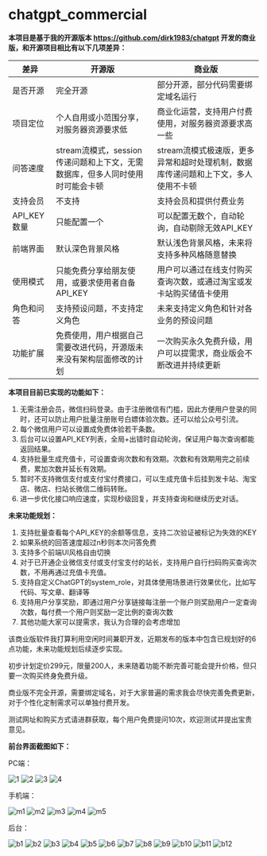 # chatgpt_commercial
**本项目是基于我的开源版本 https://github.com/dirk1983/chatgpt 开发的商业版，和开源项目相比有以下几项差异：**

| 差异 | 开源版 | 商业版 |
| --- | --- | --- |
| 是否开源 | 完全开源 | 部分开源，部分代码需要绑定域名运行 |
| 项目定位 | 个人自用或小范围分享，对服务器资源要求低 | 商业化运营，支持用户付费使用，对服务器资源要求高一些 |
| 问答速度 | stream流模式，session传递问题和上下文，无需数据库，但多人同时使用时可能会卡顿 | stream流模式极速版，更多异常和超时处理机制，数据库传递问题和上下文，多人使用不卡顿 |
| 支持会员 | 不支持 | 支持会员和提供付费业务 |
| API_KEY数量 | 只能配置一个 | 可以配置无数个，自动轮询，自动剔除无效API_KEY |
| 前端界面 | 默认深色背景风格 | 默认浅色背景风格，未来将支持多种风格随意替换 |
| 使用模式 | 只能免费分享给朋友使用，或要求使用者自备API_KEY | 用户可以通过在线支付购买查询次数，或通过淘宝或发卡站购买储值卡使用 |
| 角色和问答 | 支持预设问题，不支持定义角色 | 未来支持定义角色和针对各业务的预设问题 |
| 功能扩展 | 免费使用，用户根据自己需要改进代码，开源版未来没有架构层面修改的计划 | 一次购买永久免费升级，用户可以提需求，商业版会不断改进并持续更新 |

**本项目目前已实现的功能如下：**

1. 无需注册会员，微信扫码登录。由于注册微信有门槛，因此方便用户登录的同时，还可以防止用户批量注册账号白嫖体验次数。还可以给公众号引流。
2. 每个微信用户可以设置成免费体验若干条数。
3. 后台可以设置API_KEY列表，全局+出错时自动轮询，保证用户每次查询都能返回结果。
4. 支持批量生成充值卡，可设置查询次数和有效期。次数和有效期用完之前续费，累加次数并延长有效期。
5. 暂时不支持微信支付或支付宝付费接口，可以生成充值卡后挂到发卡站、淘宝店、微店、扫站长微信二维码转账。
6. 进一步优化接口响应速度，实现秒级回复，并支持查询和继续历史对话。

**未来功能规划：**
1. 支持批量查看每个API_KEY的余额等信息，支持二次验证被标记为失效的KEY
2. 如果系统的回答速度超过n秒则本次问答免费
3. 支持多个前端UI风格自由切换
4. 对于已开通企业微信支付或支付宝支付的站长，支持用户自行扫码购买查询次数，不用再通过充值卡充值。
5. 支持自定义ChatGPT的system_role，对具体使用场景进行效果优化，比如写代码、写文章、翻译等
6. 支持用户分享奖励，即通过用户分享链接每注册一个账户则奖励用户一定查询次数，每付费一个用户则奖励一定比例的查询次数
7. 其他功能大家可以提需求，我认为合理的会考虑增加

该商业版软件我打算利用空闲时间兼职开发，近期发布的版本中包含已规划好的6点功能，未来功能规划后续逐步实现。

初步计划定价299元，限量200人，未来随着功能不断完善可能会提升价格，但只要一次购买终身免费升级。

商业版不完全开源，需要绑定域名，对于大家普遍的需求我会尽快完善免费更新，对于个性化定制需求可以单独付费开发。

测试网址和购买方式请进群获取，每个用户免费提问10次，欢迎测试并提出宝贵意见。

**前台界面截图如下：**

PC端：

![1](https://user-images.githubusercontent.com/5563148/232328735-412a2910-354d-4c05-99af-d6b9650a94c2.png)
![2](https://user-images.githubusercontent.com/5563148/232328747-ba4d9e6a-c003-4eee-840c-fdc2219a9b9e.png)
![3](https://user-images.githubusercontent.com/5563148/232328749-34cb8beb-74d0-47ca-a5e4-297d584e9c20.png)
![4](https://user-images.githubusercontent.com/5563148/232328753-a43a353c-a7e0-4991-be4f-5e52639853c5.png)

手机端：

![m1](https://user-images.githubusercontent.com/5563148/232328803-2cc476ad-4ae4-480d-ae54-8c706ba19a17.jpg)
![m2](https://user-images.githubusercontent.com/5563148/232328806-e9b6d916-b921-465f-a427-87bcdf49bbc3.jpg)
![m3](https://user-images.githubusercontent.com/5563148/232328808-92102760-ab3b-40f7-b397-fe9a61eda36e.jpg)
![m4](https://user-images.githubusercontent.com/5563148/232328810-b3684b0b-1687-4f5d-9347-406a38a02689.jpg)
![m5](https://user-images.githubusercontent.com/5563148/232328801-ff8e6cae-3120-4286-9f10-a0bf9739a525.jpg)

后台：

![b1](https://user-images.githubusercontent.com/5563148/232328835-cac61a1d-146a-4194-840f-066a599e9a83.png)
![b2](https://user-images.githubusercontent.com/5563148/232328836-ef739254-7f2a-4dab-a3fc-5e5698484418.png)
![b3](https://user-images.githubusercontent.com/5563148/232328837-c7e86353-e04d-41da-a9d3-17bae3cff137.png)
![b4](https://user-images.githubusercontent.com/5563148/232328838-3150e2e2-7b88-4099-97e8-4b3e15e39db0.png)
![b5](https://user-images.githubusercontent.com/5563148/232328840-2bfa1978-e22a-4492-bf77-38c1b0655820.png)
![b6](https://user-images.githubusercontent.com/5563148/232328842-002d26bb-165c-49db-9a4e-517462298abc.png)
![b7](https://user-images.githubusercontent.com/5563148/232328844-928be3c4-ce89-470a-91c3-6c084cdde849.png)
![b8](https://user-images.githubusercontent.com/5563148/232328846-bdd1f14f-ca21-41f4-8a17-eee7b7735593.png)
![b9](https://user-images.githubusercontent.com/5563148/232328847-786ea909-96e5-4b30-80d3-e586766b90f5.png)
![b10](https://user-images.githubusercontent.com/5563148/232328849-49fe83d5-e3b8-423f-b1b2-d36153344d7b.png)
![b11](https://user-images.githubusercontent.com/5563148/232328851-70c2dfe1-5ed4-496c-a44e-f4e0c5b3cd28.png)
![b12](https://user-images.githubusercontent.com/5563148/232328853-a6884ce6-e0dc-4094-8a28-97f24df6727d.png)

